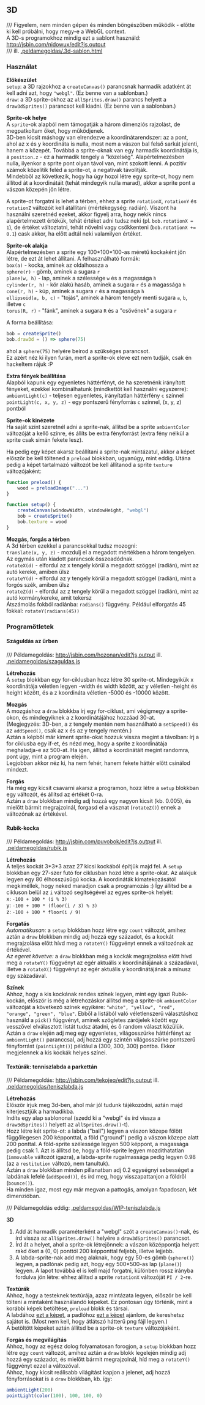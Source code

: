 ## 3D

/// Figyelem, nem minden gépen és minden böngészőben működik - előtte ki kell próbálni, hogy megy-e a WebGL context.    
A 3D-s programokhoz mindig ezt a sablont használd: http://jsbin.com/nidowux/edit?js,output  
/// ill. [.peldamegoldas/.3d-sablon.html](.peldamegoldas/.3d-sablon.html)  

### Használat

__Előkészület__  
`setup`: a 3D rajzokhoz a `createCanvas()` parancsnak harmadik adatként át kell adni azt, hogy `"webgl"`. (Ez benne van a sablonban.)  
`draw`: a 3D sprite-okhoz az `allSprites.draw()` parancs helyett a `draw3dSprites()` parancsot kell kiadni. (Ez benne van a sablonban.)  

__Sprite-ok helye__  
A `sprite`-ok alapból nem támogatják a három dimenziós rajzolást, de megpatkoltam őket, hogy működjenek.  
3D-ben kicsit máshogy van elrendezve a koordinátarendszer: az a pont, ahol az x és y koordináta is nulla, most nem a vászon bal felső sarkát jelenti, hanem a közepét.
Továbbá a sprite-oknak van egy harmadik koordinátája is, a `position.z` - ez a harmadik tengely a "közelség". Alapértelmezésben nulla, ilyenkor a sprite pont olyan távol van, mint szokott lenni. A pozitív számok közelítik feléd a sprite-ot, a negatívak távolítják.  
Mindebből az következik, hogy ha úgy hozol létre egy sprite-ot, hogy nem állítod át a koordinátáit (tehát mindegyik nulla marad), akkor a sprite pont a vászon közepén jön létre.  

A sprite-ot forgatni is lehet a térben, ehhez a sprite `rotationX`, `rotationY` és `rotationZ` változóit kell átállítani (mértékegység: radián). Viszont ha használni szeretnéd ezeket, akkor figyelj arra, hogy nekik nincs alapértelmezett értékük, tehát értéket adni tudsz neki (pl. `bob.rotationX = 1`), de értéket változtatni, tehát növelni vagy csökkenteni (`bob.rotationX += 0.1`) cask akkor, ha előtt adtál neki valamilyen értéket.  

__Sprite-ok alakja__  
Alapértelmezésben a sprite egy 100\*100\*100-as méretű kockaként jön létre, de ezt át lehet állítani. A felhasználható formák:  
`box(a)` - kocka, aminek az oldalhossza `a`  
`sphere(r)` - gömb, aminek a sugara `r`  
`plane(w, h)` - lap, aminek a szélessége `w` és a magassága `h`  
`cylinder(r, h)` - kör alakú hasáb, aminek a sugara `r` és a magassága `h`  
`cone(r, h)` - kúp, aminek a sugara `r` és a magassága `h`  
`ellipsoid(a, b, c)` - "tojás", aminek a három tengely menti sugara `a`, `b`, illetve `c`  
`torus(R, r)` - "fánk", aminek a sugara `R` és a "csövének" a sugara `r`  

A forma beállítása:  
```javascript
bob = createSprite()
bob.draw3d = () => sphere(75)
```
ahol a `sphere(75)` helyére beírod a szükséges parancsot.  
Ez azért néz ki ilyen furán, mert a sprite-ok eleve ezt nem tudják, csak én hackeltem rájuk :P  

__Extra fények beállítása__  
Alapból kapunk egy egyenletes háttérfényt, de ha szeretnénk irányított fényeket, ezekkel kombinálhatunk (mindkettőt kell használni egyszerre):  
`ambientLight(c)` - teljesen egyenletes, irányítatlan háttérfény `c` színnel  
`pointLight(c, x, y, z)` - egy pontszerű fényforrás `c` színnel, (x, y, z) pontból  

__Sprite-ok kinézete__  
Ha saját színt szeretnél adni a sprite-nak, állítsd be a sprite `ambientColor` változóját a kellő színre, és állíts be extra fényforrást (extra fény nélkül a sprite csak simán fekete lesz).  

Ha pedig egy képet akarsz beállítani a sprite-nak mintázatul, akkor a képet először be kell töltened a `preload` blokkban, ugyanúgy, mint eddig. Utána pedig a képet tartalmazó változót be kell állítanod a sprite `texture` változójaként:  
```javascript
function preload() {
    wood = preloadImage("...")
}

function setup() {
    createCanvas(windowWidth, windowHeight, "webgl")
    bob = createSprite()
    bob.texture = wood
}
```

__Mozgás, forgás a térben__  
A 3d térben ezekkel a parancsokkal tudsz mozogni:    
`translate(x, y, z)` - mozdulj el a megadott mértékben a három tengelyen. Az egymás után kiadott parancsok összeadódnak.  
`rotateX(d)` - elfordul az x tengely körül a megadott szöggel (radián), mint az autó kereke, amiben ülsz  
`rotateY(d)` - elfordul az y tengely körül a megadott szöggel (radián), mint a forgós szék, amiben ülsz  
`rotateZ(d)` - elfordul az z tengely körül a megadott szöggel (radián), mint az autó kormánykereke, amit tekersz  
Átszámolás fokból radiánba: `radians()` függvény. Például elforgatás 45 fokkal: `rotateY(radians(45))`  

### Programötletek

#### Száguldás az űrben
/// Példamegoldás: http://jsbin.com/hozonan/edit?js,output ill. [.peldamegoldas/szaguldas.js](.peldamegoldas/szaguldas.js)  

__Létrehozás__  
A `setup` blokkban egy for-ciklusban hozz létre 30 sprite-ot. Mindegyikük x koordinátája véletlen legyen -width és width között, az y véletlen -height és height között, és a z koordináta véletlen -5000 és -10000 között.  

__Mozgás__  
A mozgáshoz a `draw` blokkba írj egy for-ciklust, ami végigmegy a sprite-okon, és mindegyiknek a z koordinátájához hozzáad 30-at.  
(Megjegyzés: 3D-ben, a z tengely mentén nem használható a `setSpeed()` és az `addSpeed()`, csak az x és az y tengely mentén.)  
Aztán a képből már kiment sprite-okat hozzuk vissza megint a távolban: írj a for ciklusba egy if-et, és nézd meg, hogy a sprite z koordinátája meghaladja-e az 500-at. Ha igen, állítsd a koordinátáit megint randomra, pont úgy, mint a program elején.  
Legjobban akkor néz ki, ha nem fehér, hanem fekete háttér előtt csinálod mindezt.  

__Forgás__  
Ha még egy kicsit csavarni akarsz a programon, hozz létre a `setup` blokkban egy változót, és állítsd az értékét 0-ra.  
Aztán a `draw` blokkban mindig adj hozzá egy nagyon kicsit (kb. 0.005), és mielőtt bármit megrajzolnál, forgasd el a vásznat (`rotateZ()`) ennek a változónak az értékével.   

#### Rubik-kocka
/// Példamegoldás: http://jsbin.com/puvobok/edit?js,output ill. [.peldamegoldas/rubik.js](.peldamegoldas/rubik.js)  
  
__Létrehozás__  
A teljes kockát 3\*3\*3 azaz 27 kicsi kockából építjük majd fel. A `setup` blokkban egy 27-szer futó for ciklusban hozd létre a sprite-okat. Az alakjuk legyen egy 80 élhosszúsűgú kocka. A koordináták kimatekozásától megkíméllek, hogy neked maradjon csak a programozás :) Így állítsd be a cikluson belül az `i` változó segítségével az egyes sprite-ok helyét:  
x: `-100 + 100 * (i % 3)`  
y: `-100 + 100 * (floor(i / 3) % 3)`  
z: `-100 + 100 * floor(i / 9)`  

__Forgatás__  
_Automatikusan:_ a `setup` blokkban hozz létre egy `count` változót, amihez aztán a `draw` blokkban mindig adj hozzá egy századot, és a kockát megrajzolása előtt hívd meg a `rotateY()` függvényt ennek a változónak az értékével.  
_Az egeret követve:_ a `draw` blokkban még a kockák megrajzolása előtt hívd meg a `rotateY()` függvényt az egér aktuális x koordinátájának a századával, illetve a `rotateX()` függvényt az egér aktuális y koordinátájának a mínusz egy századával.  

__Színek__  
Ahhoz, hogy a kis kockának rendes színek legyen, mint egy igazi Rubik-kockán, először is még a létrehozáskor állítsd meg a sprite-ok `ambientColor` változóját a következő színek egyikére: `"white", "yellow", "red", "orange", "green", "blue"`. Ebből a listából való véletlenszerű választáshoz használd a `pick()` függvényt, aminek szögletes zárójelek között egy vesszővel elválasztott listát tudsz átadni, és ő random választ közülük.  
Aztán a `draw` elején adj meg egy egyenletes, világosszürke háttérfényt az `ambientLight()` paranccsal, adj hozzá egy szintén világosszürke pontszerű fényforrást (`pointLight()`) például a (300, 300, 300) pontba. Ekkor megjelennek a kis kockák helyes színei.  

#### Textúrák: tenniszlabda a parkettán
/// Példamegoldás: http://jsbin.com/tekojeq/edit?js,output ill. [.peldamegoldas/teniszlabda.js](.peldamegoldas/teniszlabda.js)  

__Létrehozás__  
Először írjuk meg 3d-ben, ahol már jól tudunk tájékozódni, aztán majd kiterjesztjük a harmadikba.  
Indíts egy alap sablononal (szedd ki a "webgl" és írd vissza a `draw3dSprites()` helyett az `allSprites.draw()`-t).  
Hozz létre két sprite-ot: a labda ("ball") legyen a vászon közepe fölött függőlegesen 200 képponttal, a föld ("ground") pedig a vászon közepe alatt 200 ponttal. A föld-sprite szélessége legyen 500 képpont, a magassága pedig csak 1. Azt is állítsd be, hogy a föld-sprite legyen mozdíthatatlan (`immovable` változót igazra), a labda-sprite rugalmassága pedig legyen 0.98 (az a `restitution` változó, nem tanultuk).  
Aztán a `draw` blokkban minden pillanatban adj 0.2 egységnyi sebességet a labdának lefelé (`addSpeed()`), és írd meg, hogy visszapattanjon a földről (`bounce()`).  
Ha minden igaz, most egy már megvan a pattogás, amolyan fapadosan, két dimenzióban.  

/// Példamegoldás eddig: [.peldamegoldas/WIP-teniszlabda.js](.peldamegoldas/WIP-teniszlabda.js)  

__3D__  
1. Add át harmadik paraméterként a "webgl" szót a `createCanvas()`-nak, és írd vissza az `allSprites.draw()` helyére a `draw3dSprites()` parancsot.  
2. Írd át a helyet, ahol a sprite-ok létrejönnek: a vászon középpontja helyett rakd őket a (0, 0) ponttól 200 képponttal feljebb, illetve lejjebb.  
3. A labda-sprite-nak add meg alaknak, hogy egy 50-es gömb (`sphere()`) legyen, a padlónak pedig azt, hogy egy 500\*500-as lap (`plane()`) legyen. A lapot továbbá el is kell majd forgatni, különben rossz irányba fordulva jön létre: ehhez állítsd a sprite `rotationX` változóját `PI / 2`-re.  

__Textúrák__  
Ahhoz, hogy a testeknek textúrája, azaz mintázata legyen, először be kell tölteni a mintaként használandó képeket. Ez pontosan úgy történik, mint a korábbi képek betöltése, `preload` blokk és társai.  
A labdához [ezt a képet](http://www.robinwood.com/Catalog/FreeStuff/Textures/TextureDownloads/Balls/NewTennisBallColor.jpg), a padlóhoz [ezt a képet](https://img00.deviantart.net/165c/i/2008/148/b/8/wood_floor_by_gnrbishop.jpg) ajánlom, de kereshetsz sajátot is. (Most nem kell, hogy átlátszó hátterű png fájl legyen.)  
A betöltött képeket aztán állítsd be a sprite-ok `texture` változójaként.    

__Forgás és megvilágítás__  
Ahhoz, hogy az egész dolog folyamatosan forogjon, a `setup` blokkban hozz létre egy `count` változót, amihez aztán a `draw` blokk legelején mindig adj hozzá egy századot, és mielőtt bármit megrajzolnál, híd meg a `rotateY()` függvényt ezzel a változóval.  
Ahhoz, hogy kicsit reálisabb világítást kapjon a jelenet, adj hozzá fényforrásokat is a `draw` blokkban, kb. így:  
```javascript
ambientLight(200)
pointLight(color(100), 100, 100, 0)
```
